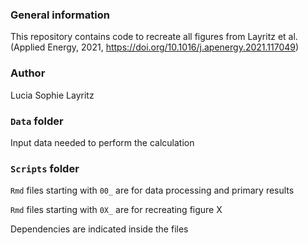 ### General information
This repository contains code to recreate all figures from Layritz et al. (Applied Energy, 2021, https://doi.org/10.1016/j.apenergy.2021.117049)

### Author
Lucia Sophie Layritz

### ```Data``` folder 
Input data needed to perform the calculation

### ```Scripts``` folder
```Rmd``` files starting with ```00_``` are for data processing and primary results

```Rmd``` files starting with ```0X_``` are for recreating figure X

Dependencies are indicated inside the files
